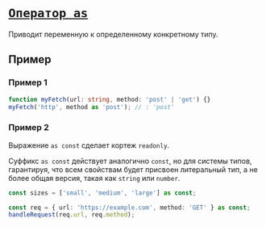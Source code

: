 # [`Оператор as`](../index.md)

Приводит переменную к определенному конкретному типу.

## Пример

### Пример 1

```ts
function myFetch(url: string, method: 'post' | 'get') {}
myFetch('http', method as 'post'); // : 'post'
```

### Пример 2

Выражение `as const` сделает кортеж `readonly`.

Суффикс `as const` действует аналогично `const`, но для системы типов, гарантируя, что всем свойствам будет присвоен литеральный тип, а не более общая версия, такая как `string` или `number`.

```ts
const sizes = ['small', 'medium', 'large'] as const;
```

```ts
const req = { url: 'https://example.com', method: 'GET' } as const;
handleRequest(req.url, req.method);
```
